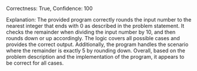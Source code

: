 Correctness: True, Confidence: 100

Explanation: The provided program correctly rounds the input number to the nearest integer that ends with 0 as described in the problem statement. It checks the remainder when dividing the input number by 10, and then rounds down or up accordingly. The logic covers all possible cases and provides the correct output. Additionally, the program handles the scenario where the remainder is exactly 5 by rounding down. Overall, based on the problem description and the implementation of the program, it appears to be correct for all cases.